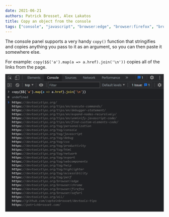 ```yaml
---
date: 2021-06-21
authors: Patrick Brosset, Alex Lakatos
title: Copy an object from the console
tags: ["console", "javascript", "browser:edge", "browser:firefox", "browser:chrome", "browser:safari"]
---
```

The console panel supports a very handy `copy()` function that stringifies and copies anything you pass to it as an argument, so you can then paste it somewhere else.

For example: `copy($$('a').map(a => a.href).join('\n'))` copies all of the links from the page.

![Chrome devtools' console with a line of code using the copy() function.](/assets/img/copy-from-console.png)
